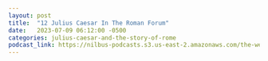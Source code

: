 ```yaml
---
layout: post
title:  "12 Julius Caesar In The Roman Forum"
date:   2023-07-09 06:12:00 -0500
categories: julius-caesar-and-the-story-of-rome
podcast_link: https://nilbus-podcasts.s3.us-east-2.amazonaws.com/the-well-trained-mind/Julius%20Caesar%20and%20the%20Story%20of%20Rome/12%20Julius%20Caesar%20In%20The%20Roman%20Forum.mp3
---
```

